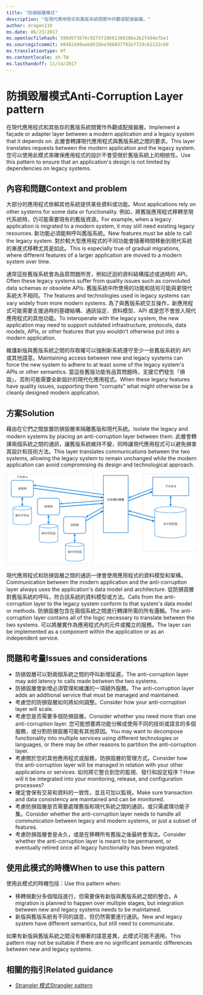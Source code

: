 ```yaml
---
title: "防損毀層模式"
description: "在現代應用程式和舊版系統間實作外觀或配接器層。"
author: dragon119
ms.date: 06/23/2017
ms.openlocfilehash: 590d5f3676c92f5f18661360106e2b2fdd4efbe1
ms.sourcegitcommit: b0482d49aab0526be386837702e7724c61232c60
ms.translationtype: HT
ms.contentlocale: zh-TW
ms.lasthandoff: 11/14/2017
---
```

# <a name="anti-corruption-layer-pattern"></a><span data-ttu-id="bef05-103">防損毀層模式</span><span class="sxs-lookup"><span data-stu-id="bef05-103">Anti-Corruption Layer pattern</span></span>

<span data-ttu-id="bef05-104">在現代應用程式和其依存的舊版系統間實作外觀或配接器層。</span><span class="sxs-lookup"><span data-stu-id="bef05-104">Implement a façade or adapter layer between a modern application and a legacy system that it depends on.</span></span> <span data-ttu-id="bef05-105">此層會轉譯現代應用程式與舊版系統之間的要求。</span><span class="sxs-lookup"><span data-stu-id="bef05-105">This layer translates requests between the modern application and the legacy system.</span></span> <span data-ttu-id="bef05-106">您可以使用此模式來確保應用程式的設計不會受限於舊版系統上的相依性。</span><span class="sxs-lookup"><span data-stu-id="bef05-106">Use this pattern to ensure that an application's design is not limited by dependencies on legacy systems.</span></span>

## <a name="context-and-problem"></a><span data-ttu-id="bef05-107">內容和問題</span><span class="sxs-lookup"><span data-stu-id="bef05-107">Context and problem</span></span>

<span data-ttu-id="bef05-108">大部分的應用程式依賴其他系統提供某些資料或功能。</span><span class="sxs-lookup"><span data-stu-id="bef05-108">Most applications rely on other systems for some data or functionality.</span></span> <span data-ttu-id="bef05-109">例如，將舊版應用程式移轉至現代系統時，仍可能需要現有的舊版資源。</span><span class="sxs-lookup"><span data-stu-id="bef05-109">For example, when a legacy application is migrated to a modern system, it may still need existing legacy resources.</span></span> <span data-ttu-id="bef05-110">新功能必須能夠呼叫舊版系統。</span><span class="sxs-lookup"><span data-stu-id="bef05-110">New features must be able to call the legacy system.</span></span> <span data-ttu-id="bef05-111">對於較大型應用程式的不同功能會隨著時間移動到現代系統的漸進式移轉尤其是如此。</span><span class="sxs-lookup"><span data-stu-id="bef05-111">This is especially true of gradual migrations, where different features of a larger application are moved to a modern system over time.</span></span>

<span data-ttu-id="bef05-112">通常這些舊版系統會為品質問題所苦，例如迂迴的資料結構描述或過時的 API。</span><span class="sxs-lookup"><span data-stu-id="bef05-112">Often these legacy systems suffer from quality issues such as convoluted data schemas or obsolete APIs.</span></span> <span data-ttu-id="bef05-113">舊版系統中所使用的功能和技術可能與更現代系統大不相同。</span><span class="sxs-lookup"><span data-stu-id="bef05-113">The features and technologies used in legacy systems can vary widely from more modern systems.</span></span> <span data-ttu-id="bef05-114">為了與舊版系統交互操作，新應用程式可能需要支援過時的基礎結構、通訊協定、資料模型、API 或是您不會放入現代應用程式的其他功能。</span><span class="sxs-lookup"><span data-stu-id="bef05-114">To interoperate with the legacy system, the new application may need to support outdated infrastructure, protocols, data models, APIs, or other features that you wouldn't otherwise put into a modern application.</span></span>

<span data-ttu-id="bef05-115">維護新版與舊版系統之間的存取權可以強制新系統遵守至少一些舊版系統的 API 或其他語意。</span><span class="sxs-lookup"><span data-stu-id="bef05-115">Maintaining access between new and legacy systems can force the new system to adhere to at least some of the legacy system's APIs or other semantics.</span></span> <span data-ttu-id="bef05-116">當這些舊版功能有品質問題時，支援它們發生「損毀」，否則可能需要全新設計的現代化應用程式。</span><span class="sxs-lookup"><span data-stu-id="bef05-116">When these legacy features have quality issues, supporting them "corrupts" what might otherwise be a cleanly designed modern application.</span></span> 

## <a name="solution"></a><span data-ttu-id="bef05-117">方案</span><span class="sxs-lookup"><span data-stu-id="bef05-117">Solution</span></span>

<span data-ttu-id="bef05-118">藉由在它們之間放置防損毀層來隔離舊版和現代系統。</span><span class="sxs-lookup"><span data-stu-id="bef05-118">Isolate the legacy and modern systems by placing an anti-corruption layer between them.</span></span> <span data-ttu-id="bef05-119">此層會轉譯兩個系統之間的通訊，讓舊版系統維持不變，同時讓現代應用程式可以避免損害其設計和技術方法。</span><span class="sxs-lookup"><span data-stu-id="bef05-119">This layer translates communications between the two systems, allowing the legacy system to remain unchanged while the modern application can avoid compromising its design and technological approach.</span></span>

![](./_images/anti-corruption-layer.png) 

<span data-ttu-id="bef05-120">現代應用程式和防損毀層之間的通訊一律會使用應用程式的資料模型和架構。</span><span class="sxs-lookup"><span data-stu-id="bef05-120">Communication between the modern application and the anti-corruption layer always uses the application's data model and architecture.</span></span> <span data-ttu-id="bef05-121">從防損毀層對舊版系統的呼叫，符合該系統的資料模型或方法。</span><span class="sxs-lookup"><span data-stu-id="bef05-121">Calls from the anti-corruption layer to the legacy system conform to that system's data model or methods.</span></span> <span data-ttu-id="bef05-122">防損毀層包含在兩個系統之間進行轉譯所需的所有邏輯。</span><span class="sxs-lookup"><span data-stu-id="bef05-122">The anti-corruption layer contains all of the logic necessary to translate between the two systems.</span></span> <span data-ttu-id="bef05-123">可以將層實作為應用程式內的元件或獨立的服務。</span><span class="sxs-lookup"><span data-stu-id="bef05-123">The layer can be implemented as a component within the application or as an independent service.</span></span>

## <a name="issues-and-considerations"></a><span data-ttu-id="bef05-124">問題和考量</span><span class="sxs-lookup"><span data-stu-id="bef05-124">Issues and considerations</span></span>

- <span data-ttu-id="bef05-125">防損毀層可以對兩個系統之間的呼叫新增延遲。</span><span class="sxs-lookup"><span data-stu-id="bef05-125">The anti-corruption layer may add latency to calls made between the two systems.</span></span>
- <span data-ttu-id="bef05-126">防損毀層會新增必須管理和維護的一項額外服務。</span><span class="sxs-lookup"><span data-stu-id="bef05-126">The anti-corruption layer adds an additional service that must be managed and maintained.</span></span>
- <span data-ttu-id="bef05-127">考慮您的防損毀層如何將如何調整。</span><span class="sxs-lookup"><span data-stu-id="bef05-127">Consider how your anti-corruption layer will scale.</span></span>
- <span data-ttu-id="bef05-128">考慮您是否需要多個防損毀層。</span><span class="sxs-lookup"><span data-stu-id="bef05-128">Consider whether you need more than one anti-corruption layer.</span></span> <span data-ttu-id="bef05-129">您可能想要將功能分解成使用不同的技術或語言的多個服務，或分割防損毀層可能有其他原因。</span><span class="sxs-lookup"><span data-stu-id="bef05-129">You may want to decompose functionality into multiple services using different technologies or languages, or there may be other reasons to partition the anti-corruption layer.</span></span>
- <span data-ttu-id="bef05-130">考慮關於您的其他應用程式或服務，防損毀層的管理方式。</span><span class="sxs-lookup"><span data-stu-id="bef05-130">Consider how the anti-corruption layer will be managed in relation with your other applications or services.</span></span> <span data-ttu-id="bef05-131">如何將它整合到您的監視、發行和設定程序？</span><span class="sxs-lookup"><span data-stu-id="bef05-131">How will it be integrated into your monitoring, release, and configuration processes?</span></span>
- <span data-ttu-id="bef05-132">確定會保有交易和資料的一致性，並且可加以監視。</span><span class="sxs-lookup"><span data-stu-id="bef05-132">Make sure transaction and data consistency are maintained and can be monitored.</span></span>
- <span data-ttu-id="bef05-133">考慮防損毀層是否需要處理舊版和現代系統之間的通訊，或只需處理功能子集。</span><span class="sxs-lookup"><span data-stu-id="bef05-133">Consider whether the anti-corruption layer needs to handle all communication between legacy and modern systems, or just a subset of features.</span></span> 
- <span data-ttu-id="bef05-134">考慮防損毀層會是永久，或是在移轉所有舊版之後最終會淘汰。</span><span class="sxs-lookup"><span data-stu-id="bef05-134">Consider whether the anti-corruption layer is meant to be permanent, or eventually retired once all legacy functionality has been migrated.</span></span>

## <a name="when-to-use-this-pattern"></a><span data-ttu-id="bef05-135">使用此模式的時機</span><span class="sxs-lookup"><span data-stu-id="bef05-135">When to use this pattern</span></span>

<span data-ttu-id="bef05-136">使用此模式的時機包括：</span><span class="sxs-lookup"><span data-stu-id="bef05-136">Use this pattern when:</span></span>

- <span data-ttu-id="bef05-137">移轉規劃分多個階段進行，但需要保有新版與舊版系統之間的整合。</span><span class="sxs-lookup"><span data-stu-id="bef05-137">A migration is planned to happen over multiple stages, but integration between new and legacy systems needs to be maintained.</span></span>
- <span data-ttu-id="bef05-138">新版與舊版系統有不同的語意，但仍然需要進行通訊。</span><span class="sxs-lookup"><span data-stu-id="bef05-138">New and legacy system have different semantics, but still need to communicate.</span></span>

<span data-ttu-id="bef05-139">如果有新版與舊版系統之間沒有顯著的語意差異，此模式可能不適用。</span><span class="sxs-lookup"><span data-stu-id="bef05-139">This pattern may not be suitable if there are no significant semantic differences between new and legacy systems.</span></span> 

## <a name="related-guidance"></a><span data-ttu-id="bef05-140">相關的指引</span><span class="sxs-lookup"><span data-stu-id="bef05-140">Related guidance</span></span>

- <span data-ttu-id="bef05-141">[Strangler 模式][strangler]</span><span class="sxs-lookup"><span data-stu-id="bef05-141">[Strangler pattern][strangler]</span></span>

[strangler]: ./strangler.md
